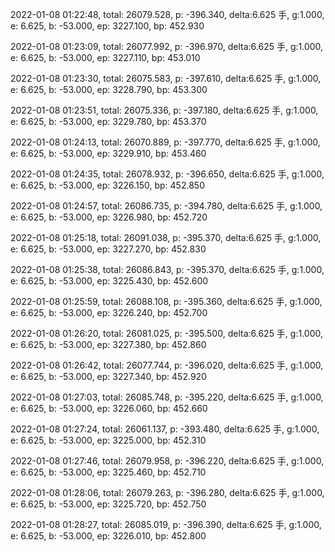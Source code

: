 2022-01-08 01:22:48, total: 26079.528, p: -396.340, delta:6.625 手, g:1.000, e: 6.625, b: -53.000, ep: 3227.100, bp: 452.930

2022-01-08 01:23:09, total: 26077.992, p: -396.970, delta:6.625 手, g:1.000, e: 6.625, b: -53.000, ep: 3227.110, bp: 453.010

2022-01-08 01:23:30, total: 26075.583, p: -397.610, delta:6.625 手, g:1.000, e: 6.625, b: -53.000, ep: 3228.790, bp: 453.300

2022-01-08 01:23:51, total: 26075.336, p: -397.180, delta:6.625 手, g:1.000, e: 6.625, b: -53.000, ep: 3229.780, bp: 453.370

2022-01-08 01:24:13, total: 26070.889, p: -397.770, delta:6.625 手, g:1.000, e: 6.625, b: -53.000, ep: 3229.910, bp: 453.460

2022-01-08 01:24:35, total: 26078.932, p: -396.650, delta:6.625 手, g:1.000, e: 6.625, b: -53.000, ep: 3226.150, bp: 452.850

2022-01-08 01:24:57, total: 26086.735, p: -394.780, delta:6.625 手, g:1.000, e: 6.625, b: -53.000, ep: 3226.980, bp: 452.720

2022-01-08 01:25:18, total: 26091.038, p: -395.370, delta:6.625 手, g:1.000, e: 6.625, b: -53.000, ep: 3227.270, bp: 452.830

2022-01-08 01:25:38, total: 26086.843, p: -395.370, delta:6.625 手, g:1.000, e: 6.625, b: -53.000, ep: 3225.430, bp: 452.600

2022-01-08 01:25:59, total: 26088.108, p: -395.360, delta:6.625 手, g:1.000, e: 6.625, b: -53.000, ep: 3226.240, bp: 452.700

2022-01-08 01:26:20, total: 26081.025, p: -395.500, delta:6.625 手, g:1.000, e: 6.625, b: -53.000, ep: 3227.380, bp: 452.860

2022-01-08 01:26:42, total: 26077.744, p: -396.020, delta:6.625 手, g:1.000, e: 6.625, b: -53.000, ep: 3227.340, bp: 452.920

2022-01-08 01:27:03, total: 26085.748, p: -395.220, delta:6.625 手, g:1.000, e: 6.625, b: -53.000, ep: 3226.060, bp: 452.660

2022-01-08 01:27:24, total: 26061.137, p: -393.480, delta:6.625 手, g:1.000, e: 6.625, b: -53.000, ep: 3225.000, bp: 452.310

2022-01-08 01:27:46, total: 26079.958, p: -396.220, delta:6.625 手, g:1.000, e: 6.625, b: -53.000, ep: 3225.460, bp: 452.710

2022-01-08 01:28:06, total: 26079.263, p: -396.280, delta:6.625 手, g:1.000, e: 6.625, b: -53.000, ep: 3225.720, bp: 452.750

2022-01-08 01:28:27, total: 26085.019, p: -396.390, delta:6.625 手, g:1.000, e: 6.625, b: -53.000, ep: 3226.010, bp: 452.800